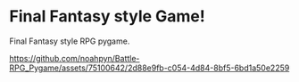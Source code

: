 # Final Fantasy style Game!
Final Fantasy style RPG pygame.


https://github.com/noahpyn/Battle-RPG_Pygame/assets/75100642/2d88e9fb-c054-4d84-8bf5-6bd1a50e2259

